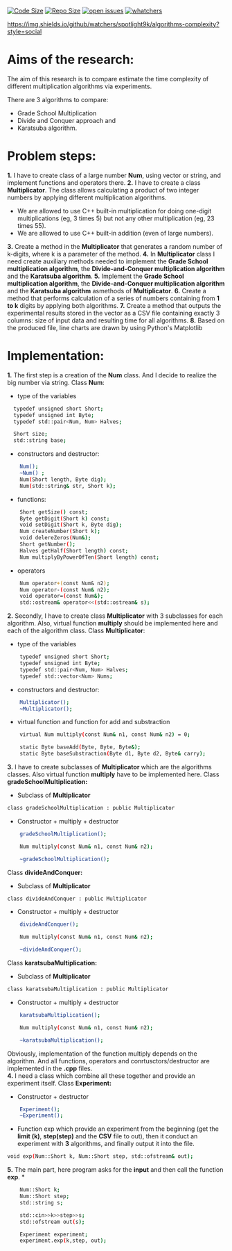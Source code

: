 [![Code Size](https://img.shields.io/github/languages/code-size/spotlight9k/algorithms-complexity)]() [![Repo Size](https://img.shields.io/github/repo-size/spotlight9k/algorithms-complexity)]() [![open issues](https://img.shields.io/github/issues-raw/spotlight9k/algorithms-complexity)]() [![whatchers](https://img.shields.io/github/watchers/spotlight9k/algorithms-complexity?style=social)]() 

https://img.shields.io/github/watchers/spotlight9k/algorithms-complexity?style=social
# Aims of the research:

The aim of this research is to compare estimate the time complexity of  different multiplication algorithms via experiments. 

There are 3 algorithms to compare:
 - Grade School Multiplication
 - Divide and Conquer approach and 
 - Karatsuba algorithm. 

# Problem steps:

**1.**  I have to create class of a large number **Num**, using vector or string, and implement functions and operators there.
**2.**  I have to create a class **Multiplicator**. The class allows calculating a product of two integer numbers by applying different multiplication algorithms.
   * We are allowed to use C++ built-in multiplication for doing one-digit multiplications (eg, 3 times 5) but not any other multiplication (eg, 23 times 55).
   * We are allowed to use C++ built-in addition (even of large numbers).
   
**3.**   Create a method in the **Multiplicator** that generates a random number of k-digits, where k is a parameter of the method.
**4.**   In **Multiplicator** class I need create auxiliary methods needed to implement the **Grade School multiplication algorithm**, the **Divide-and-Conquer multiplication algorithm** and the **Karatsuba algorithm**.
**5.**  Implement the **Grade School multiplication algorithm**, the **Divide-and-Conquer multiplication algorithm** and the **Karatsuba algorithm** asmethods of **Multiplicator**.
**6.**  Create a method that performs calculation of a series of numbers containing from **1 to k** digits by applying both algorithms. 
**7.**  Create a method that outputs the experimental results stored in the vector as a CSV file containing exactly 3 columns: size of input data and resulting time for all algorithms.
**8.**  Based on the produced file, line charts are drawn by using Python's Matplotlib

# Implementation:

**1.**  The first step is a creation of the **Num** class. And I decide to realize the big number via string.  Class **Num**: 
   * type of the variables
  ```sh
    typedef unsigned short Short;
    typedef unsigned int Byte;
    typedef std::pair<Num, Num> Halves;

    Short size;
    std::string base;
```
* constructors and destructor:
```sh
    Num();                                 
    ~Num() ;                              
    Num(Short length, Byte dig);        
    Num(std::string& str, Short k);             
```
* functions:
```sh
    Short getSize() const;
    Byte getDigit(Short k) const;
    void setDigit(Short k, Byte dig);
    Num createNumber(Short k);
    void delereZeros(Num&);
    Short getNumber();
    Halves getHalf(Short length) const;                 
    Num multiplyByPowerOfTen(Short length) const;           
```
* operators
```sh
    Num operator+(const Num& n2);               
    Num operator-(const Num& n2);                
    void operator=(const Num&);
    std::ostream& operator<<(std::ostream& s);  
```
**2.** Secondly, I have to create class **Multiplicator** with 3 subclasses for each algorithm. Also, virtual function **multiply** should be implemented here and each of the algorithm class. Class **Multiplicator**:
* type of the variables
```sh
    typedef unsigned short Short;
    typedef unsigned int Byte;
    typedef std::pair<Num, Num> Halves;
    typedef std::vector<Num> Nums; 
```
* constructors and destructor: 
```sh
    Multiplicator();
    ~Multiplicator();
```
* virtual function and function for add and substraction
```sh
    virtual Num multiply(const Num& n1, const Num& n2) = 0;

    static Byte baseAdd(Byte, Byte, Byte&); 
    static Byte baseSubstraction(Byte d1, Byte d2, Byte& carry);
```
**3.**  I have to create subclasses of **Multiplicator** which are the algorithms classes. Also virtual function **multiply** have to be implemented here. Class **gradeSchoolMultiplication:**
* Subclass of **Multiplicator**
```sh
class gradeSchoolMultiplication : public Multiplicator
```
* Constructor + multiply + destructor
```sh
    gradeSchoolMultiplication();

    Num multiply(const Num& n1, const Num& n2);

    ~gradeSchoolMultiplication();
```
Class **divideAndConquer:**
* Subclass of **Multiplicator**
```sh
class divideAndConquer : public Multiplicator
```
* Constructor + multiply + destructor
```sh
    divideAndConquer();

    Num multiply(const Num& n1, const Num& n2);

    ~divideAndConquer();
```
Class **karatsubaMultiplication:**
* Subclass of **Multiplicator**
```sh
class karatsubaMultiplication : public Multiplicator
```
* Constructor + multiply + destructor
```sh
    karatsubaMultiplication();

    Num multiply(const Num& n1, const Num& n2);

    ~karatsubaMultiplication();
```

Obviously, implementation of the function multiply depends on the algorithm. And all functions, operators and conrtusctors/destructor are implemented in the **.cpp** files.    
**4.**  I need a class which combine all these together and provide an experiment itself. Class **Experiment:**
* Constructor + destructor
```sh
    Experiment();
    ~Experiment();
```
* Function exp which provide an experiment from the beginning (get the **limit (k)**, **step(step)** and the **CSV** file to out), then it conduct an experiment with **3** algorithms, and finally output it into the file. 
```sh
void exp(Num::Short k, Num::Short step, std::ofstream& out);
```
**5.**  The main part, here program asks for the **input** and then call the 
function **exp**.
* 
```sh
    Num::Short k;
    Num::Short step;
    std::string s;

    std::cin>>k>>step>>s;
    std::ofstream out(s);

    Experiment experiment;
    experiment.exp(k,step, out);
```
